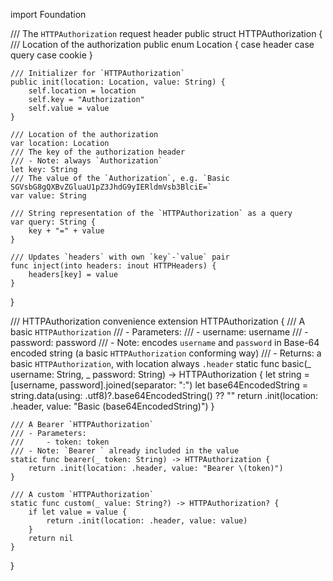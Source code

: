 import Foundation

/// The `HTTPAuthorization` request header
public struct HTTPAuthorization {
    /// Location of the authorization
    public enum Location {
        case header
        case query
        case cookie
    }
    
    /// Initializer for `HTTPAuthorization`
    public init(location: Location, value: String) {
        self.location = location
        self.key = "Authorization"
        self.value = value
    }
    
    /// Location of the authorization
    var location: Location
    /// The key of the authorization header
    /// - Note: always `Authorization`
    let key: String
    /// The value of the `Authorization`, e.g. `Basic SGVsbG8gQXBvZGluaU1pZ3JhdG9yIERldmVsb3BlciE=`
    var value: String
    
    /// String representation of the `HTTPAuthorization` as a query
    var query: String {
        key + "=" + value
    }
    
    /// Updates `headers` with own `key`-`value` pair
    func inject(into headers: inout HTTPHeaders) {
        headers[key] = value
    }
}

/// HTTPAuthorization convenience
extension HTTPAuthorization {
    /// A basic `HTTPAuthorization`
    /// - Parameters:
    ///     - username: username
    ///     - password: password
    /// - Note: encodes `username` and `password` in Base-64 encoded string (a basic `HTTPAuthorization` conforming way)
    /// - Returns: a basic `HTTPAuthorization`, with location always `.header`
    static func basic(_ username: String, _ password: String) -> HTTPAuthorization {
        let string = [username, password].joined(separator: ":")
        let base64EncodedString = string.data(using: .utf8)?.base64EncodedString() ?? ""
        return .init(location: .header, value: "Basic \(base64EncodedString)")
    }
    
    /// A Bearer `HTTPAuthorization`
    /// - Parameters:
    ///     - token: token
    /// - Note: `Bearer ` already included in the value
    static func bearer(_ token: String) -> HTTPAuthorization {
        return .init(location: .header, value: "Bearer \(token)")
    }
    
    /// A custom `HTTPAuthorization`
    static func custom(_ value: String?) -> HTTPAuthorization? {
        if let value = value {
            return .init(location: .header, value: value)
        }
        return nil
    }
}
